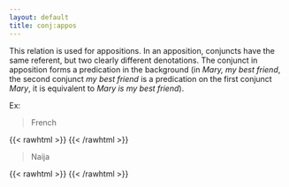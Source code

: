 ```yaml
---
layout: default
title: conj:appos
---
```


This relation is used for appositions. In an apposition, conjuncts have the same referent, but two clearly different denotations. The conjunct in apposition forms a predication in the background (in *Mary, my best friend*, the second conjunct *my best friend* is a predication on the first conjunct *Mary*, it is equivalent to *Mary is my best friend*).

Ex:
> French

{{< rawhtml >}}
    <reactive-dep-tree
      interactive="true"
      shown-metas="text_en"
      shown-features="UPOS,LEMMA,FEATS.Tense,FEATS.VerbForm,FEATS.Number,FEATS.Person,MISC.Gloss"
      hidden-features="XPOS"
      conll="
      # text_fr = Nietzsche le philosophe allemand parle de a une définition de l'art
      # text_en = Nietzsche the German philosopher speaks of has an art definition
      1	Nietzsche	Nietzsche	PROPN	_	_	5	subj	_	Gloss=Niezsche
      2	le	le	DET	_	Definite=Def|Gender=Masc|Number=Sing|PronType=Art	3	det	_	Gloss=the
      3	philosophe	philosophe	NOUN	_	Gender=Masc|Number=Sing	1	conj:appos	_	Gloss=philosopher
      4	allemand	allemand	ADJ	_	Gender=Masc|Number=Sing	3	mod	_	Gloss=German
      5	parle	parler	VERB	_	_	0	root	_	Gloss=talks
      6	de	de	ADP	_	_	5	comp:obl	_	Gloss=about
      7	a	avoir	VERB	_	Mood=Ind|Number=Sing|Person=3|Tense=Pres|VerbForm=Fin	5	conj:dicto	_	Gloss=has
      8	une	un	DET	_	Definite=Ind|Gender=Fem|Number=Sing|PronType=Art	9	det	_	Gloss=a
      9	définition	définition	NOUN	_	Gender=Fem|Number=Sing	7	comp:obj	_	Gloss=definition
      10	de	de	ADP	_	_	9	udep	_	Gloss=of
      11	l'	le	DET	_	Definite=Def|Number=Sing|PronType=Art	12	det	_	Gloss=the
      12	art	art	NOUN	_	Gender=Masc|Number=Sing	10	comp:obj	_	Gloss=art
      "
    ></reactive-dep-tree>
{{< /rawhtml >}}

> Naija

{{< rawhtml >}}
    <reactive-dep-tree
      interactive="true"
      shown-metas="text_en"
      shown-features="UPOS,LEMMA,FEATS.Tense,FEATS.VerbForm,FEATS.Number,FEATS.Person,MISC.Gloss"
      hidden-features="XPOS"
      conll="
      # sent_id = WAZA_01_Triplea-Sports_MG__10
      # sound_url = http://www.tal.univ-paris3.fr/trameur/iTrameur-naija/mp3/WAZA_01_Triplea-Sports_MG.mp3
      # speaker_id = Sp278
      # text = # yes o { Osun United coach |a Rier Duke Udi } sef < # de say [ de beat am wella inside di level ] //
      # text_en = Yes, it was reported that Osun United's coach, Rier Duke Udi, was beaten mercilessly in the attack.
      # text_ortho = Yes o Osun United coach, Rier Duke Udi sef, de say de beat am wella inside di level.
      1	#	#	PUNCT	_	_	17	punct	_	AlignBegin=61725|AlignEnd=61905|Gloss=PUNCT
      2	yes	yes	INTJ	_	_	17	discourse	_	AlignBegin=61905|AlignEnd=62075|Gloss=yes
      3	o	o	PART	_	PartType=Disc	2	mod:emph	_	AlignBegin=62075|AlignEnd=62170|Gloss=EMPH
      4	{	{	PUNCT	_	_	5	punct	_	AlignBegin=62170|AlignEnd=62200|Gloss=PUNCT
      5	Osun	Osun	PROPN	_	_	7	mod	_	AlignBegin=62200|AlignEnd=62505|ExtPos=PROPN|Gloss=Osun|PhraseType=Title
      6	United	United	ADJ	_	_	5	flat	_	AlignBegin=62505|AlignEnd=62821|Gloss=United|InTitle=Yes
      7	coach	coach	NOUN	_	_	17	dislocated	_	AlignBegin=62821|AlignEnd=63045|Gloss=coach
      8	|a	|a	PUNCT	_	_	9	punct	_	AlignBegin=63045|AlignEnd=63075|Gloss=PUNCT
      9	Rier	Rier	PROPN	_	_	7	conj:appos	_	AlignBegin=63075|AlignEnd=63315|Gloss=Rier
      10	Duke	duke	NOUN	_	_	9	flat	_	AlignBegin=63315|AlignEnd=63651|Gloss=duke
      11	Udi	Udi	PROPN	_	_	10	flat	_	AlignBegin=63651|AlignEnd=63845|Gloss=Udi
      12	}	}	PUNCT	_	_	9	punct	_	AlignBegin=63845|AlignEnd=63875|Gloss=PUNCT
      13	sef	sef	PART	_	PartType=Disc	9	mod:emph	_	AlignBegin=63875|AlignEnd=64245|Gloss=FOC
      14	<	<	PUNCT	_	_	7	punct	_	AlignBegin=64245|AlignEnd=64275|Gloss=PUNCT
      15	#	#	PUNCT	_	_	7	punct	_	AlignBegin=64275|AlignEnd=64451|Gloss=PUNCT
      16	de	dem	PRON	_	Case=Nom|Number=Plur|Person=3|PronType=Prs	17	subj	_	AlignBegin=64451|AlignEnd=64520|Gloss=NOM.PL.3
      17	say	say	VERB	_	_	0	root	_	AlignBegin=64520|AlignEnd=64640|Gloss=say
      18	[	[	PUNCT	_	_	20	punct	_	AlignBegin=64640|AlignEnd=64670|Gloss=PUNCT
      19	de	dem	PRON	_	Case=Nom|Number=Plur|Person=3|PronType=Prs	20	subj	_	AlignBegin=64670|AlignEnd=64780|Gloss=NOM.PL.3
      20	beat	beat	VERB	_	_	17	parataxis:obj	_	AlignBegin=64780|AlignEnd=64990|Gloss=beat
      21	am	am	PRON	_	Case=Acc|Number=Sing|Person=3|PronType=Prs	20	comp:obj	_	AlignBegin=64990|AlignEnd=65100|Gloss=ACC.SG.3
      22	wella	wella	ADV	_	_	20	mod	_	AlignBegin=65100|AlignEnd=65390|Gloss=very_well
      23	inside	inside	ADP	_	_	22	mod	_	AlignBegin=65390|AlignEnd=65730|Gloss=inside
      24	di	di	DET	_	Definite=Def|PronType=Art	25	det	_	AlignBegin=65730|AlignEnd=65840|Gloss=DEF.ART
      25	level	level	NOUN	_	_	23	comp:obj	_	AlignBegin=65840|AlignEnd=66220|Gloss=level
      26	]	]	PUNCT	_	_	20	punct	_	AlignBegin=66220|AlignEnd=66250|Gloss=PUNCT
      27	//	//	PUNCT	_	_	17	punct	_	AlignBegin=66220|AlignEnd=66250|Gloss=PUNCT
      "
    ></reactive-dep-tree>
{{< /rawhtml >}}
